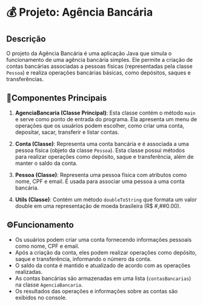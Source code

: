 # 💰 Projeto: Agência Bancária

## Descrição

O projeto da Agência Bancária é uma aplicação Java que simula o funcionamento de uma agência bancária simples. Ele permite a criação de contas bancárias associadas a pessoas físicas (representadas pela classe `Pessoa`) e realiza operações bancárias básicas, como depósitos, saques e transferências.

## 📝Componentes Principais

1. **AgenciaBancaria (Classe Principal)**: Esta classe contém o método `main` e serve como ponto de entrada do programa. Ela apresenta um menu de operações que os usuários podem escolher, como criar uma conta, depositar, sacar, transferir e listar contas.

2. **Conta (Classe)**: Representa uma conta bancária e é associada a uma pessoa física (objeto da classe `Pessoa`). Esta classe possui métodos para realizar operações como depósito, saque e transferência, além de manter o saldo da conta.

3. **Pessoa (Classe)**: Representa uma pessoa física com atributos como nome, CPF e email. É usada para associar uma pessoa a uma conta bancária.

4. **Utils (Classe)**: Contém um método `doubleToString` que formata um valor double em uma representação de moeda brasileira (R$ #,##0.00).

## ⚙️Funcionamento

- Os usuários podem criar uma conta fornecendo informações pessoais como nome, CPF e email.
- Após a criação da conta, eles podem realizar operações como depósito, saque e transferência, informando o número da conta.
- O saldo da conta é mantido e atualizado de acordo com as operações realizadas.
- As contas bancárias são armazenadas em uma lista (`contasBancarias`) na classe `AgenciaBancaria`.
- Os resultados das operações e informações sobre as contas são exibidos no console.


